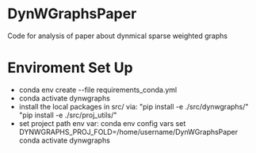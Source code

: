 # DynWGraphsPaper
Code for analysis of paper about dynmical sparse weighted graphs 

# Enviroment Set Up
- conda env create --file requirements_conda.yml 
- conda activate dynwgraphs
- install the local packages in src/ via:
    "pip install -e ./src/dynwgraphs/"
    "pip install -e ./src/proj_utils/"
- set project path env var:
  conda env config vars set DYNWGRAPHS_PROJ_FOLD=/home/username/DynWGraphsPaper
  conda activate dynwgraphs

